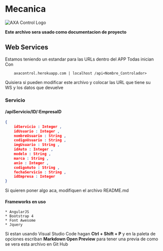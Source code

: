 # Mecanica
![AXA Control Logo](https://axacontrol.herokuapp.com/images/favicon.png)

**Este archivo sera usado como documentacion de proyecto**
## Web Services

Estamos teniendo un estandar para las URLs dentro del APP
Todas inician Con 

```http
    axacontrol.herokuapp.com | localhost /api<Nombre_Controlador>
```
Quisiera si pueden modificar este archivo y colocar las URL que tiene su WS y los datos que devuelve

### Servicio
#### /apiServicio/ID/:EmpresaID

```json
{
	idServicio : Integer , 
	idUsuario : Integer , 
	nombreUsuario : String , 
	codigoUsuario : String , 
	imgUsuario : String , 
	idAuto : Integer , 
	modelo : String , 
	marca : String , 
	anio : Integer , 
	codigoAuto : String , 
	fechaServicio : String , 
	idEmpresa : Integer 
}
```

Si quieren poner algo aca, modifiquen el archivo README.md

#### Frameworks en uso

	* AngularJS
	* Bootstrap 4
	* Font Awesome
	* Jquery


Si estan usando Visual Studio Code hagan **Ctrl + Shift + P** y en la paleta de opciones escriban **Markdown Open Preview** para tener una previa de como se vera esta archivo en Git Hub
